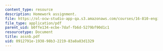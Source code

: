 ```yaml
---
content_type: resource
description: Homework assignment.
file: https://ol-ocw-studio-app-qa.s3.amazonaws.com/courses/16-810-engineering-design-and-rapid-prototyping-january-iap-2007/0912791e193898b3221983a8a83d1329_assnb.pdf
file_type: application/pdf
parent_uid: b0ffe134-ecbe-7daf-fb6d-5279bf90d1c1
resourcetype: Document
title: assnb.pdf
uid: 0912791e-1938-98b3-2219-83a8a83d1329
---
```

